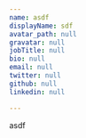 ```yaml
---
name: asdf
displayName: sdf
avatar_path: null
gravatar: null
jobTitle: null
bio: null
email: null
twitter: null
github: null
linkedin: null

---
```

<p>asdf</p>
